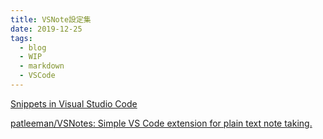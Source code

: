 ```yaml
---
title: VSNote設定集
date: 2019-12-25
tags:
  - blog
  - WIP
  - markdown
  - VSCode
---
```

[Snippets in Visual Studio Code](https://code.visualstudio.com/docs/editor/userdefinedsnippets)

[patleeman/VSNotes: Simple VS Code extension for plain text note taking\.](https://github.com/patleeman/VSNotes)